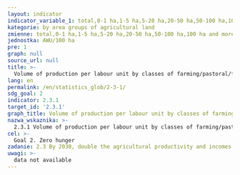 ```yaml
---
layout: indicator
indicator_variable_1: total,0-1 ha,1-5 ha,5-20 ha,20-50 ha,50-100 ha,100 ha and more
kategorie: by area groups of agricultural land
zmienne: total,0-1 ha,1-5 ha,5-20 ha,20-50 ha,50-100 ha,100 ha and more
jednostka: AWU/100 ha
pre: 1
graph: null
source_url: null
title: >-
  Volume of production per labour unit by classes of farming/pastoral/forestry enterprise size
lang: en
permalink: /en/statistics_glob/2-3-1/
sdg_goal: 2
indicator: 2.3.1
target_id: '2.3.1'
graph_title: Volume of production per labour unit by classes of farming/pastoral/forestry enterprise size
nazwa_wskaznika: >-
  2.3.1 Volume of production per labour unit by classes of farming/pastoral/forestry enterprise size
cel: >-
  Goal 2. Zero hunger
zadanie: 2.3 By 2030, double the agricultural productivity and incomes of small-scale food producers, in particular women, indigenous peoples, family farmers, pastoralists and fishers, including through secure and equal access to land, other productive resources and inputs, knowledge, financial services, markets and opportunities for value addition and non-farm employment
uwagi: >-
  data not available
---
```

